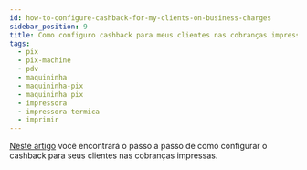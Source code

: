 ```yaml
---
id: how-to-configure-cashback-for-my-clients-on-business-charges
sidebar_position: 9
title: Como configuro cashback para meus clientes nas cobranças impressas?
tags:
  - pix
  - pix-machine
  - pdv
  - maquininha
  - maquininha-pix
  - maquininha pix
  - impressora
  - impressora termica
  - imprimir
---
```


[Neste artigo](https://developers.woovi.com/docs/cashback/cashback-how-to-config) você encontrará o passo a passo de como configurar o cashback para seus clientes nas cobranças
impressas.
